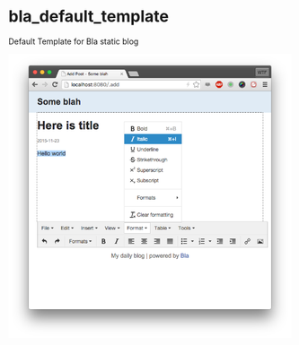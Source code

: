 # bla_default_template
Default Template for Bla static blog

![Screenshot](https://raw.githubusercontent.com/mengzhuo/bla_default_template/master/bla_screenshot.png)
